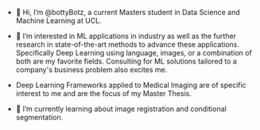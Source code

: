 - 👋 Hi, I’m @bottyBotz, a current Masters student in Data Science and Machine Learning at UCL.

- 👀 I’m interested in ML applications in industry as well as the further research in state-of-the-art methods to advance these applications. Specifically Deep Learning using language, images, or a combination of both are my favorite fields. Consulting for ML solutions tailored to a company's business problem also excites me.

- Deep Learning Frameworks applied to Medical Imaging are of specific interest to me and are the focus of my Master Thesis.

- 🌱 I’m currently learning about image registration and conditional segmentation.

<!---
bottyBotz/bottyBotz is a ✨ special ✨ repository because its `README.md` (this file) appears on your GitHub profile.
You can click the Preview link to take a look at your changes.
--->
